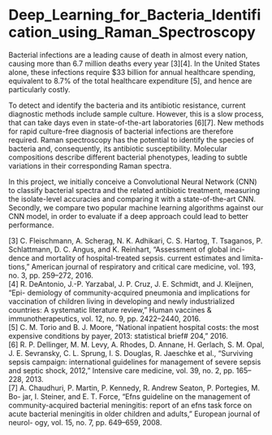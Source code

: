 # Deep_Learning_for_Bacteria_Identification_using_Raman_Spectroscopy

Bacterial infections are a leading cause of death in almost every nation, causing more than 6.7 million deaths every year [3][4]. In the United States alone, these infections require $33 billion for annual healthcare spending, equivalent to 8.7% of the total healthcare expenditure [5], and hence are particularly costly.

To detect and identify the bacteria and its antibiotic resistance, current diagnostic methods include sample culture. However, this is a slow process, that can take days even in state-of-the-art laboratories [6][7]. New methods for rapid culture-free diagnosis of bacterial infections are therefore required. Raman spectroscopy has the potential to identify the species of bacteria and, consequently, its antibiotic susceptibility. Molecular compositions describe different bacterial phenotypes, leading to subtle variations in their corresponding Raman spectra.

In this project, we initially conceive a Convolutional Neural Network (CNN) to classify bacterial spectra and the related antibiotic treatment, measuring the isolate-level accuracies and comparing it with a state-of-the-art CNN. Secondly, we compare two popular machine learning algorithms against our CNN model, in order to evaluate if a deep approach could lead to better performance.

[3] C. Fleischmann, A. Scherag, N. K. Adhikari, C. S. Hartog, T. Tsaganos, P. Schlattmann, D. C. Angus, and K. Reinhart, “Assessment of global inci- dence and mortality of hospital-treated sepsis. current estimates and limita- tions,” American journal of respiratory and critical care medicine, vol. 193, no. 3, pp. 259–272, 2016.  
[4] R. DeAntonio, J.-P. Yarzabal, J. P. Cruz, J. E. Schmidt, and J. Kleijnen, “Epi- demiology of community-acquired pneumonia and implications for vaccination of children living in developing and newly industrialized countries: A systematic literature review,” Human vaccines & immunotherapeutics, vol. 12, no. 9, pp. 2422–2440, 2016.  
[5] C. M. Torio and B. J. Moore, “National inpatient hospital costs: the most expensive conditions by payer, 2013: statistical brief# 204,” 2016.  
[6] R. P. Dellinger, M. M. Levy, A. Rhodes, D. Annane, H. Gerlach, S. M. Opal, J. E. Sevransky, C. L. Sprung, I. S. Douglas, R. Jaeschke et al., “Surviving sepsis campaign: international guidelines for management of severe sepsis and septic shock, 2012,” Intensive care medicine, vol. 39, no. 2, pp. 165–228, 2013.  
[7] A. Chaudhuri, P. Martin, P. Kennedy, R. Andrew Seaton, P. Portegies, M. Bo- jar, I. Steiner, and E. T. Force, “Efns guideline on the management of community-acquired bacterial meningitis: report of an efns task force on acute bacterial meningitis in older children and adults,” European journal of neurol- ogy, vol. 15, no. 7, pp. 649–659, 2008.
